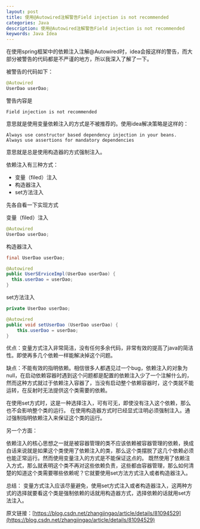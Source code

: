 ```yaml
---
layout: post
title: 使用@Autowired注解警告Field injection is not recommended
categories: Java
description: 使用@Autowired注解警告Field injection is not recommended
keywords: Java Idea
---
```

在使用spring框架中的依赖注入注解@Autowired时，idea会报这样的警告，而大部分被警告的代码都是不严谨的地方，所以我深入了解了一下。

被警告的代码如下：

```java
@Autowired
UserDao userDao;
```

警告内容是

```
Field injection is not recommended
```

意思就是使用变量依赖注入的方式是不被推荐的。使用idea解决策略是这样的：

```
Always use constructor based dependency injection in your beans. Always use assertions for mandatory dependencies
```

意思就是总是使用构造器的方式强制注入。

依赖注入有三种方式：

* 变量（filed）注入
* 构造器注入
* set方法注入

先各自看一下实现方式

变量（filed）注入

```java
@Autowired
UserDao userDao;
```

构造器注入

```java
final UserDao userDao;

@Autowired
public UserSErviceImpl(UserDao userDao) {
  this.userDao = userDao;
}
```

set方法注入

```java
private UserDao userDao;

@Autowired
public void setUserDao (UserDao userDao) {
    this.userDao = userDao;
}
```

优点：变量方式注入非常简洁，没有任何多余代码，非常有效的提高了java的简洁性。即使再多几个依赖一样能解决掉这个问题。

缺点：不能有效的指明依赖。相信很多人都遇见过一个bug，依赖注入的对象为null，在启动依赖容器时遇到这个问题都是配置的依赖注入少了一个注解什么的，然而这种方式就过于依赖注入容器了，当没有启动整个依赖容器时，这个类就不能运转，在反射时无法提供这个类需要的依赖。

在使用set方式时，这是一种选择注入，可有可无，即使没有注入这个依赖，那么也不会影响整个类的运行。
在使用构造器方式时已经显式注明必须强制注入。通过强制指明依赖注入来保证这个类的运行。

另一个方面：

依赖注入的核心思想之一就是被容器管理的类不应该依赖被容器管理的依赖，换成白话来说就是如果这个类使用了依赖注入的类，那么这个类摆脱了这几个依赖必须也能正常运行。然而使用变量注入的方式是不能保证这点的。
既然使用了依赖注入方式，那么就表明这个类不再对这些依赖负责，这些都由容器管理，那么如何清楚的知道这个类需要哪些依赖呢？它就要使用set方法方式注入或者构造器注入。

总结：
变量方式注入应该尽量避免，使用set方式注入或者构造器注入，这两种方式的选择就要看这个类是强制依赖的话就用构造器方式，选择依赖的话就用set方法注入。


原文链接：[https://blog.csdn.net/zhangjingao/article/details/81094529](https://blog.csdn.net/zhangjingao/article/details/81094529)
